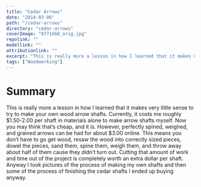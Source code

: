 ```yaml
---
title: "Cedar Arrows"
date: "2014-03-06"
path: "/cedar-arrows"
directory: "cedar-arrows"
coverImage: "9771668_orig.jpg"
repolink: ""
modellink: ""
attributionlink: ""
excerpt: "This is really more a lesson in how I learned that it makes very little sense to try to make your own wood arrow shafts."
tags: ["Woodworking"]
---
```


# Summary

This is really more a lesson in how I learned that it makes very little sense to try to make your own wood arrow shafts. Currently, it costs me roughly $1.50-2.00 per shaft in materials alone to make arrow shafts myself. Now you may think that’s cheap, and it is. However, perfectly spined, weighed, and grained arrows can be had for about $3.00 online. This means you don’t have to go get wood, resaw the wood into correctly sized pieces, dowel the pieces, sand them, spine them, weigh them, and throw away about half of them cause they didn’t turn out. Cutting that amount of work and time out of the project is completely worth an extra dollar per shaft. Anyway I took pictures of the process of making my own shafts and then some of the process of finishing the cedar shafts I ended up buying anyway.
